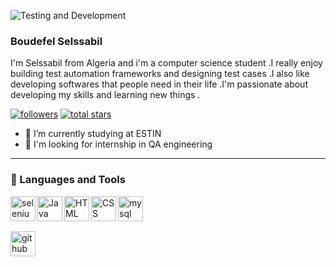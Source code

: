 ![Testing and Development](https://github.com/B-Selssabil/B-Selssabil-/blob/main/FINALLY.png)

### Boudefel Selssabil

I'm Selssabil from Algeria and  i'm a computer science student .I really enjoy building test  automation  frameworks  and designing test cases .I also like developing softwares that people need in their life .I'm passionate about developing my skills and learning new things .

<p align="left">
      <a href="https://github.com/B-Selssabil?tab=followers">
         <img alt="followers" title="Follow me on Github" src="https://custom-icon-badges.demolab.com/github/followers/B-Selssabil?color=236ad3&labelColor=1155ba&style=for-the-badge&logo=person-add&label=Follow&logoColor=white"/></a>
      <a href="https://github.com/B-Selssabil?tab=repositories&sort=stargazers">
         <img alt="total stars" title="Total stars on GitHub" src="https://custom-icon-badges.demolab.com/github/stars/B-Selssabil?color=55960c&style=for-the-badge&labelColor=488207&logo=star"/></a>
   </p>


- 🔭 I’m currently studying  at ESTIN 
- 👯 I'm looking for internship in QA engineering

---

### 🧰 Languages and Tools

<img align="left" alt="selenium" width="40px" style="marging-right:90px;" src="https://cdn.jsdelivr.net/gh/devicons/devicon/icons/selenium/selenium-original.svg" />
<img align="left" alt="Java" width="40px" style="marging-right:90px;" src="https://cdn.jsdelivr.net/gh/devicons/devicon/icons/java/java-original.svg"/>
<img align="left" alt="HTML" width="40px" style="marging-right:90px;" src="https://cdn.jsdelivr.net/gh/devicons/devicon/icons/html5/html5-plain.svg" />
<img align="left" alt="CSS" width="40px" style="marging-right:90px;" src="https://cdn.jsdelivr.net/gh/devicons/devicon/icons/css3/css3-plain.svg" />
<img align="left" alt="mysql" width="40px" style="marging-right:90px;" src="https://cdn.jsdelivr.net/gh/devicons/devicon/icons/mysql/mysql-original-wordmark.svg" />
          
<br/>          

#

[<img src='https://cdn.jsdelivr.net/npm/simple-icons@3.0.1/icons/github.svg' alt='github' height='40'>](https://github.com/B-Selssabil)  


